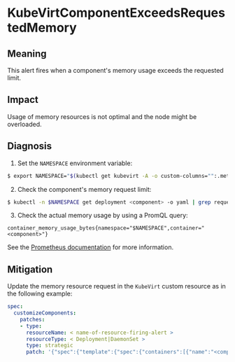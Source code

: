 # KubeVirtComponentExceedsRequestedMemory
<!--edited by apinnick Nov 2022-->

## Meaning

This alert fires when a component's memory usage exceeds the requested limit.

## Impact

Usage of memory resources is not optimal and the node might be overloaded.

## Diagnosis

1. Set the `NAMESPACE` environment variable:
```bash
$ export NAMESPACE="$(kubectl get kubevirt -A -o custom-columns="":.metadata.namespace)"
```
2. Check the component's memory request limit:
```bash
$ kubectl -n $NAMESPACE get deployment <component> -o yaml | grep requests: -A 2
```
3. Check the actual memory usage by using a PromQL query:
```  
container_memory_usage_bytes{namespace="$NAMESPACE",container="<component>"}
```
See the [Prometheus documentation](https://prometheus.io/docs/prometheus/latest/querying/basics/) for more information.

## Mitigation

<!--DS: Update the memory request limit in the `HCO` custom resource.-->
<!--USstart-->
Update the memory resource request in the `KubeVirt` custom resource as in the following example:
```yaml
spec:
  customizeComponents:
    patches:
    - type:
      resourceName: < name-of-resource-firing-alert >
      resourceType: < Deployment|DaemonSet >
      type: strategic
      patch: '{"spec":{"template":{"spec":{"containers":[{"name":"<component>","resources":{"requests":{"memory":" <memory_request> "}}}]}}}}'
```
<!--USend-->